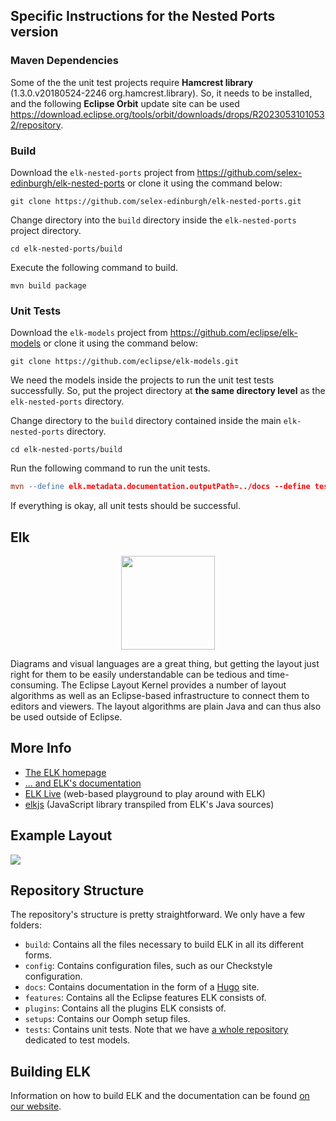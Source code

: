 ## Specific Instructions for the Nested Ports version

### Maven Dependencies
Some of the the unit test projects require **Hamcrest library** (1.3.0.v20180524-2246	org.hamcrest.library). So, it needs to be installed, and the following **Eclipse Orbit** update site can be used 
https://download.eclipse.org/tools/orbit/downloads/drops/R20230531010532/repository.

### Build

Download the `elk-nested-ports` project from https://github.com/selex-edinburgh/elk-nested-ports or clone it using the command below:

```
git clone https://github.com/selex-edinburgh/elk-nested-ports.git
```
Change directory into the `build` directory inside the `elk-nested-ports` project directory.
```
cd elk-nested-ports/build
```
Execute the following command to build.
```
mvn build package
```

### Unit Tests
Download the `elk-models` project from https://github.com/eclipse/elk-models or clone it using the command below:
```
git clone https://github.com/eclipse/elk-models.git
```
We need the models inside the projects to run the unit test tests successfully. So, put the project directory at **the same directory level** as the `elk-nested-ports` directory.

Change directory to the `build` directory contained inside the main `elk-nested-ports` directory.
```
cd elk-nested-ports/build
```
Run the following command to run the unit tests.
```l
mvn --define elk.metadata.documentation.outputPath=../docs --define tests.paths.elk-repo=../tests --define tests.paths.models-repo=../../../elk-models clean integration-test
```
If everything is okay, all unit tests should be successful.

## Elk
<p align="center">
  <img src="https://raw.githubusercontent.com/eclipse/elk/master/docs/static/img/elk_with_text.svg?sanitize=true" height="150"> 
</p>

Diagrams and visual languages are a great thing,
but getting the layout just right for them to be easily understandable
can be tedious and time-consuming.
The Eclipse Layout Kernel provides a number of layout algorithms
as well as an Eclipse-based infrastructure to connect them
to editors and viewers.
The layout algorithms are plain Java
and can thus also be used outside of Eclipse.

## More Info

* [The ELK homepage](http://www.eclipse.org/elk)
* [... and ELK's documentation](http://www.eclipse.org/elk/documentation.html)
* [ELK Live](https://rtsys.informatik.uni-kiel.de/elklive/) (web-based playground to play around with ELK)
* [elkjs](https://github.com/kieler/elkjs) (JavaScript library transpiled from ELK's Java sources)

## Example Layout

![](https://raw.githubusercontent.com/eclipse/elk/master/docs/static/img/example_layout_complexRouter.svg?sanitize=true)

## Repository Structure

The repository's structure is pretty straightforward. We only have a few folders:

* `build`:
  Contains all the files necessary to build ELK in all its different forms.
* `config`:
  Contains configuration files, such as our Checkstyle configuration.
* `docs`:
  Contains documentation in the form of a [Hugo](https://gohugo.io/) site.
* `features`:
  Contains all the Eclipse features ELK consists of.
* `plugins`:
  Contains all the plugins ELK consists of.
* `setups`:
  Contains our Oomph setup files.
* `tests`:
  Contains unit tests. Note that we have [a whole repository](https://github.com/eclipse/elk-models/) dedicated to test models.


## Building ELK

Information on how to build ELK and the documentation can be found [on our website](https://www.eclipse.org/elk/documentation/contributors/buildingelk.html).

